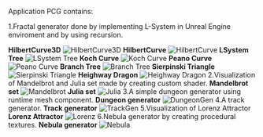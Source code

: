 Application PCG contains:

1.Fractal generator done by implementing L-System in Unreal Engine enviroment and by using recursion.

<b>HilbertCurve3D</b>
![HilbertCurve3D](https://i.imgur.com/mLA3ErC.png)
<b>HilbertCurve</b>
![HilbertCurve](https://i.imgur.com/eW69zAU.png)
<b>LSystem Tree</b>
![LSystem Tree](https://i.imgur.com/Sdjk4jF.png)
<b>Koch Curve</b>
![Koch Curve](https://i.imgur.com/R3fOZJE.png)
<b>Peano Curve</b>
![Peano Curve](https://i.imgur.com/PFZfq0e.png)
<b>Branch Tree</b>
![Branch Tree](https://i.imgur.com/agfsl6z.png)
<b>Sierpinski Triangle</b>
![Sierpinski Triangle](https://i.imgur.com/EfsPEE7.png)
<b>Heighway Dragon</b>
![Heighway Dragon](https://i.imgur.com/ypthktl.png)
2.Visualization of  Mandelbrot and Julia set made by creating custom shader.
<b>Mandelbrot set</b>
![Mandelbrot](https://i.imgur.com/Pog3NDU.png)
<b>Julia set</b>
![Julia](https://i.imgur.com/UH0ZFDf.png)
3.A simple dungeon generator using runtime mesh component.
<b>Dungeon generator</b>
![DungeonGen](https://i.imgur.com/HgeDsVm.png)
4.A track generator.
<b>Track generator</b>
![TrackGen](https://i.imgur.com/RzYF6kj.png)
5.Visualization of Lorenz Attractor
<b>Lorenz Attractor</b>
![Lorenz](https://i.imgur.com/4QbPURZ.png)
6.Nebula generator by creating procedural textures.
<b>Nebula generator</b>
![Nebula](https://i.imgur.com/9tcg7qc.png)
